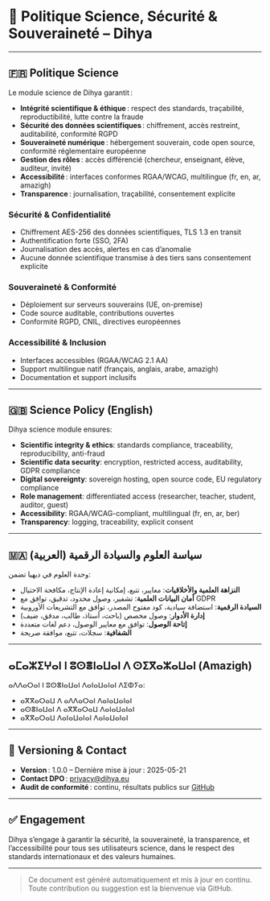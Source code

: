 # 🔬 Politique Science, Sécurité & Souveraineté – Dihya

---

## 🇫🇷 Politique Science

Le module science de Dihya garantit :
- **Intégrité scientifique & éthique** : respect des standards, traçabilité, reproductibilité, lutte contre la fraude
- **Sécurité des données scientifiques** : chiffrement, accès restreint, auditabilité, conformité RGPD
- **Souveraineté numérique** : hébergement souverain, code open source, conformité réglementaire européenne
- **Gestion des rôles** : accès différencié (chercheur, enseignant, élève, auditeur, invité)
- **Accessibilité** : interfaces conformes RGAA/WCAG, multilingue (fr, en, ar, amazigh)
- **Transparence** : journalisation, traçabilité, consentement explicite

### Sécurité & Confidentialité
- Chiffrement AES-256 des données scientifiques, TLS 1.3 en transit
- Authentification forte (SSO, 2FA)
- Journalisation des accès, alertes en cas d’anomalie
- Aucune donnée scientifique transmise à des tiers sans consentement explicite

### Souveraineté & Conformité
- Déploiement sur serveurs souverains (UE, on-premise)
- Code source auditable, contributions ouvertes
- Conformité RGPD, CNIL, directives européennes

### Accessibilité & Inclusion
- Interfaces accessibles (RGAA/WCAG 2.1 AA)
- Support multilingue natif (français, anglais, arabe, amazigh)
- Documentation et support inclusifs

---

## 🇬🇧 Science Policy (English)

Dihya science module ensures:
- **Scientific integrity & ethics**: standards compliance, traceability, reproducibility, anti-fraud
- **Scientific data security**: encryption, restricted access, auditability, GDPR compliance
- **Digital sovereignty**: sovereign hosting, open source code, EU regulatory compliance
- **Role management**: differentiated access (researcher, teacher, student, auditor, guest)
- **Accessibility**: RGAA/WCAG-compliant, multilingual (fr, en, ar, ber)
- **Transparency**: logging, traceability, explicit consent

---

## 🇲🇦 سياسة العلوم والسيادة الرقمية (العربية)

وحدة العلوم في ديهيا تضمن:
- **النزاهة العلمية والأخلاقيات**: معايير، تتبع، إمكانية إعادة الإنتاج، مكافحة الاحتيال
- **أمان البيانات العلمية**: تشفير، وصول محدود، تدقيق، توافق مع GDPR
- **السيادة الرقمية**: استضافة سيادية، كود مفتوح المصدر، توافق مع التشريعات الأوروبية
- **إدارة الأدوار**: وصول مخصص (باحث، أستاذ، طالب، مدقق، ضيف)
- **إتاحة الوصول**: توافق مع معايير الوصول، دعم لغات متعددة
- **الشفافية**: سجلات، تتبع، موافقة صريحة

---

## ⴰⵎⴰⵣⵉⵖⴰⵏ ⵏ ⵓⵙⴻⵏⴰⵡⴰⵏ ⴷ ⵙⵉⴳⴰⵣⴰⵡⴰⵏ (Amazigh)

ⴰⴷⴷⴰⵔⴰⵏ ⵏ ⵓⵙⴻⵏⴰⵡⴰⵏ ⴷⴰⵏⴰⵡⴰⵏⴰⵏ ⴷⵉⵀⵢⴰ:
- ⴰⴳⴳⴰⵔⴰⵡ ⴷ ⴰⴷⴷⴰⵔⴰⵏ ⴷⴰⵏⴰⵡⴰⵏⴰⵏ
- ⴰⵙⴻⵏⴰⵡⴰⵏ ⴷ ⴰⴳⴳⴰⵔⴰⵡ ⴷⴰⵏⴰⵡⴰⵏⴰⵏ
- ⴰⴳⴳⴰⵔⴰⵡ ⴷⴰⵏⴰⵡⴰⵏⴰⵏ ⴷⴰⵏⴰⵡⴰⵏⴰⵏ

---

## 📜 Versioning & Contact

- **Version** : 1.0.0 – Dernière mise à jour : 2025-05-21
- **Contact DPO** : privacy@dihya.eu
- **Audit de conformité** : continu, résultats publics sur [GitHub](https://github.com/DihyaOrg/Dihya)

---

## ✅ Engagement

Dihya s’engage à garantir la sécurité, la souveraineté, la transparence, et l’accessibilité pour tous ses utilisateurs science, dans le respect des standards internationaux et des valeurs humaines.

---

> Ce document est généré automatiquement et mis à jour en continu.
> Toute contribution ou suggestion est la bienvenue via GitHub.

